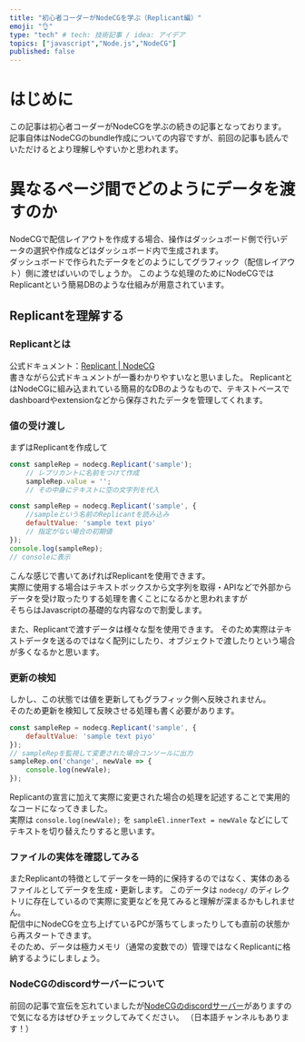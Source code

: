 ```yaml
---
title: "初心者コーダーがNodeCGを学ぶ（Replicant編）"
emoji: "👌"
type: "tech" # tech: 技術記事 / idea: アイデア
topics: ["javascript","Node.js","NodeCG"]
published: false
---
```

# はじめに
この記事は初心者コーダーがNodeCGを学ぶの続きの記事となっております。
記事自体はNodeCGのbundle作成についての内容ですが、前回の記事も読んでいただけるとより理解しやすいかと思われます。

# 異なるページ間でどのようにデータを渡すのか
NodeCGで配信レイアウトを作成する場合、操作はダッシュボード側で行いデータの選択や作成などはダッシュボード内で生成されます。  
ダッシュボードで作られたデータをどのようにしてグラフィック（配信レイアウト）側に渡せばいいのでしょうか。
このような処理のためにNodeCGではReplicantという簡易DBのような仕組みが用意されています。

## Replicantを理解する
### Replicantとは
公式ドキュメント：[Replicant | NodeCG](https://nodecg.com/docs/classes/replicant/)  
書きながら公式ドキュメントが一番わかりやすいなと思いました。
ReplicantとはNodeCGに組み込まれている簡易的なDBのようなもので、テキストベースでdashboardやextensionなどから保存されたデータを管理してくれます。  
### 値の受け渡し

まずはReplicantを作成して

```javascript:dashboard.js
const sampleRep = nodecg.Replicant('sample');
    // レプリカントに名前をつけて作成
    sampleRep.value = ''; 
    // その中身にテキストに空の文字列を代入
```

```javascript:graphic.js
const sampleRep = nodecg.Replicant('sample', {
    //sampleという名前のReplicantを読み込み
    defaultValue: 'sample text piyo'
    // 指定がない場合の初期値
});
console.log(sampleRep);
// consoleに表示
```
こんな感じで書いてあげればReplicantを使用できます。  
実際に使用する場合はテキストボックスから文字列を取得・APIなどで外部からデータを受け取ったりする処理を書くことになるかと思われますが   
そちらはJavascriptの基礎的な内容なので割愛します。

また、Replicantで渡すデータは様々な型を使用できます。
そのため実際はテキストデータを送るのではなく配列にしたり、オブジェクトで渡したりという場合が多くなるかと思います。

### 更新の検知
しかし、この状態では値を更新してもグラフィック側へ反映されません。  
そのため更新を検知して反映させる処理も書く必要があります。  
```javascript:graphic.js
const sampleRep = nodecg.Replicant('sample', {
    defaultValue: 'sample text piyo'
});
// sampleRepを監視して変更された場合コンソールに出力
sampleRep.on('change', newVale => {
    console.log(newVale);
});
```
Replicantの宣言に加えて実際に変更された場合の処理を記述することで実用的なコードになってきました。  
実際は `console.log(newVale);` を `sampleEl.innerText = newVale` などにしてテキストを切り替えたりすると思います。  

### ファイルの実体を確認してみる
またReplicantの特徴としてデータを一時的に保持するのではなく、実体のあるファイルとしてデータを生成・更新します。
このデータは `nodecg/` のディレクトリに存在しているので実際に変更などを見てみると理解が深まるかもしれません。  
配信中にNodeCGを立ち上げているPCが落ちてしまったりしても直前の状態から再スタートできます。  
そのため、データは極力メモリ（通常の変数での）管理ではなくReplicantに格納するようにしましょう。  

### NodeCGのdiscordサーバーについて
前回の記事で宣伝を忘れていましたが[NodeCGのdiscordサーバー](https://discord.com/invite/GJ4r8a8)がありますので気になる方はぜひチェックしてみてください。
（日本語チャンネルもあります！）